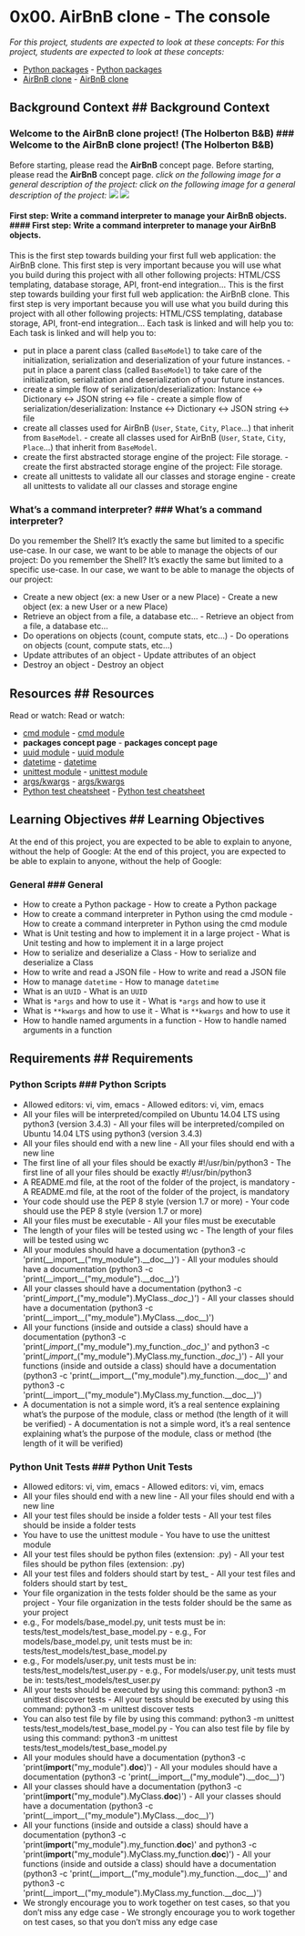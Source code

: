 # 0x00. AirBnB clone - The console
_For this project, students are expected to look at these concepts:_	_For this project, students are expected to look at these concepts:_
- <a href="https://docs.python.org/3.4/tutorial/modules.html#packages">Python packages</a>	- <a href="https://docs.python.org/3.4/tutorial/modules.html#packages">Python packages</a>
- <a href="https://intranet.hbtn.io/concepts/74">AirBnB clone</a>	- <a href="https://intranet.hbtn.io/concepts/74">AirBnB clone</a>
## Background Context	## Background Context
### Welcome to the AirBnB clone project! (The Holberton B&B)	### Welcome to the AirBnB clone project! (The Holberton B&B)
Before starting, please read the __AirBnB__ concept page.	Before starting, please read the __AirBnB__ concept page.
_click on the following image for a general description of the project:_	_click on the following image for a general description of the project:_
<a href="https://www.youtube.com/watch?v=E12Xc3H2xqo&feature=emb_logo"><img src="https://i.postimg.cc/Jny7fBMK/hbnb.png"></a>	<a href="https://www.youtube.com/watch?v=E12Xc3H2xqo&feature=emb_logo"><img src="https://i.postimg.cc/Jny7fBMK/hbnb.png"></a>
#### First step: Write a command interpreter to manage your AirBnB objects.	#### First step: Write a command interpreter to manage your AirBnB objects.
This is the first step towards building your first full web application: the AirBnB clone. This first step is very important because you will use what you build during this project with all other following projects: HTML/CSS templating, database storage, API, front-end integration…	This is the first step towards building your first full web application: the AirBnB clone. This first step is very important because you will use what you build during this project with all other following projects: HTML/CSS templating, database storage, API, front-end integration…
Each task is linked and will help you to:	Each task is linked and will help you to:
- put in place a parent class (called <code>BaseModel</code>) to take care of the initialization, serialization and deserialization of your future instances.	- put in place a parent class (called <code>BaseModel</code>) to take care of the initialization, serialization and deserialization of your future instances.
- create a simple flow of serialization/deserialization: Instance <-> Dictionary <-> JSON string <-> file	- create a simple flow of serialization/deserialization: Instance <-> Dictionary <-> JSON string <-> file
- create all classes used for AirBnB (<code>User</code>, <code>State</code>, <code>City</code>, <code>Place</code>…) that inherit from <code>BaseModel</code>.	- create all classes used for AirBnB (<code>User</code>, <code>State</code>, <code>City</code>, <code>Place</code>…) that inherit from <code>BaseModel</code>.
- create the first abstracted storage engine of the project: File storage.	- create the first abstracted storage engine of the project: File storage.
- create all unittests to validate all our classes and storage engine	- create all unittests to validate all our classes and storage engine
### What’s a command interpreter?	### What’s a command interpreter?
Do you remember the Shell? It’s exactly the same but limited to a specific use-case. In our case, we want to be able to manage the objects of our project:	Do you remember the Shell? It’s exactly the same but limited to a specific use-case. In our case, we want to be able to manage the objects of our project:
- Create a new object (ex: a new User or a new Place)	- Create a new object (ex: a new User or a new Place)
- Retrieve an object from a file, a database etc…	- Retrieve an object from a file, a database etc…
- Do operations on objects (count, compute stats, etc…)	- Do operations on objects (count, compute stats, etc…)
- Update attributes of an object	- Update attributes of an object
- Destroy an object	- Destroy an object
## Resources	## Resources
Read or watch:	Read or watch:
- <a href="https://docs.python.org/3/library/cmd.html">cmd module</a>	- <a href="https://docs.python.org/3/library/cmd.html">cmd module</a>
- __packages concept page__	- __packages concept page__
- <a href="https://docs.python.org/3/library/uuid.html">uuid module</a>	- <a href="https://docs.python.org/3/library/uuid.html">uuid module</a>
- <a href="https://docs.python.org/3/library/datetime.html">datetime</a>	- <a href="https://docs.python.org/3/library/datetime.html">datetime</a>
- <a href="https://docs.python.org/3.4/library/unittest.html#module-unittest">unittest module</a>	- <a href="https://docs.python.org/3.4/library/unittest.html#module-unittest">unittest module</a>
- <a href="https://yasoob.me/2013/08/04/args-and-kwargs-in-python-explained/">args/kwargs</a>	- <a href="https://yasoob.me/2013/08/04/args-and-kwargs-in-python-explained/">args/kwargs</a>
- <a href="https://www.pythonsheets.com/notes/python-tests.html">Python test cheatsheet</a>	- <a href="https://www.pythonsheets.com/notes/python-tests.html">Python test cheatsheet</a>
## Learning Objectives	## Learning Objectives
At the end of this project, you are expected to be able to explain to anyone, without the help of Google:	At the end of this project, you are expected to be able to explain to anyone, without the help of Google:
### General	### General
- How to create a Python package	- How to create a Python package
- How to create a command interpreter in Python using the cmd module	- How to create a command interpreter in Python using the cmd module
- What is Unit testing and how to implement it in a large project	- What is Unit testing and how to implement it in a large project
- How to serialize and deserialize a Class	- How to serialize and deserialize a Class
- How to write and read a JSON file	- How to write and read a JSON file
- How to manage <code>datetime</code>	- How to manage <code>datetime</code>
- What is an <code>UUID</code>	- What is an <code>UUID</code>
- What is <code>*args</code> and how to use it	- What is <code>*args</code> and how to use it
- What is <code>**kwargs</code> and how to use it	- What is <code>**kwargs</code> and how to use it
- How to handle named arguments in a function	- How to handle named arguments in a function
## Requirements	## Requirements
### Python Scripts	### Python Scripts
- Allowed editors: vi, vim, emacs	- Allowed editors: vi, vim, emacs
- All your files will be interpreted/compiled on Ubuntu 14.04 LTS using python3 (version 3.4.3)	- All your files will be interpreted/compiled on Ubuntu 14.04 LTS using python3 (version 3.4.3)
- All your files should end with a new line	- All your files should end with a new line
- The first line of all your files should be exactly #!/usr/bin/python3	- The first line of all your files should be exactly #!/usr/bin/python3
- A README.md file, at the root of the folder of the project, is mandatory	- A README.md file, at the root of the folder of the project, is mandatory
- Your code should use the PEP 8 style (version 1.7 or more)	- Your code should use the PEP 8 style (version 1.7 or more)
- All your files must be executable	- All your files must be executable
- The length of your files will be tested using wc	- The length of your files will be tested using wc
- All your modules should have a documentation (python3 -c 'print(\_\_import__("my_module").\_\_doc__)')	- All your modules should have a documentation (python3 -c 'print(\_\_import__("my_module").\_\_doc__)')
- All your classes should have a documentation (python3 -c 'print(\__import__("my_module").MyClass.\__doc__)')	- All your classes should have a documentation (python3 -c 'print(\_\_import__("my_module").MyClass.\_\_doc__)')
- All your functions (inside and outside a class) should have a documentation (python3 -c 'print(\__import__("my_module").my_function.\__doc__)' and python3 -c 'print(\__import__("my_module").MyClass.my_function.\__doc__)')	- All your functions (inside and outside a class) should have a documentation (python3 -c 'print(\_\_import__("my_module").my_function.\_\_doc__)' and python3 -c 'print(\_\_import__("my_module").MyClass.my_function.\_\_doc__)')
- A documentation is not a simple word, it’s a real sentence explaining what’s the purpose of the module, class or method (the length of it will be verified)	- A documentation is not a simple word, it’s a real sentence explaining what’s the purpose of the module, class or method (the length of it will be verified)


### Python Unit Tests	### Python Unit Tests
- Allowed editors: vi, vim, emacs	- Allowed editors: vi, vim, emacs
- All your files should end with a new line	- All your files should end with a new line
- All your test files should be inside a folder tests	- All your test files should be inside a folder tests
- You have to use the unittest module	- You have to use the unittest module
- All your test files should be python files (extension: .py)	- All your test files should be python files (extension: .py)
- All your test files and folders should start by test_	- All your test files and folders should start by test_
- Your file organization in the tests folder should be the same as your project	- Your file organization in the tests folder should be the same as your project
- e.g., For models/base_model.py, unit tests must be in: tests/test_models/test_base_model.py	- e.g., For models/base_model.py, unit tests must be in: tests/test_models/test_base_model.py
- e.g., For models/user.py, unit tests must be in: tests/test_models/test_user.py	- e.g., For models/user.py, unit tests must be in: tests/test_models/test_user.py
- All your tests should be executed by using this command: python3 -m unittest discover tests	- All your tests should be executed by using this command: python3 -m unittest discover tests
- You can also test file by file by using this command: python3 -m unittest tests/test_models/test_base_model.py	- You can also test file by file by using this command: python3 -m unittest tests/test_models/test_base_model.py
- All your modules should have a documentation (python3 -c 'print(__import__("my_module").__doc__)')	- All your modules should have a documentation (python3 -c 'print(\_\_import__("my_module").\_\_doc__)')
- All your classes should have a documentation (python3 -c 'print(__import__("my_module").MyClass.__doc__)')	- All your classes should have a documentation (python3 -c 'print(\_\_import__("my_module").MyClass.\_\_doc__)')
- All your functions (inside and outside a class) should have a documentation (python3 -c 'print(__import__("my_module").my_function.__doc__)' and python3 -c 'print(__import__("my_module").MyClass.my_function.__doc__)')	- All your functions (inside and outside a class) should have a documentation (python3 -c 'print(\_\_import__("my_module").my_function.\_\_doc__)' and python3 -c 'print(\_\_import__("my_module").MyClass.my_function.\_\_doc__)')
- We strongly encourage you to work together on test cases, so that you don’t miss any edge case	- We strongly encourage you to work together on test cases, so that you don’t miss any edge case